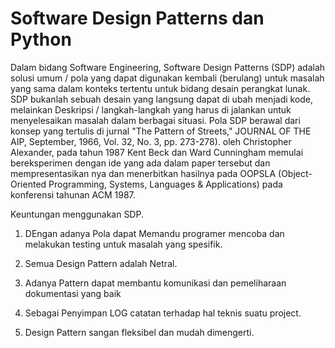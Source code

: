 # Software Design Patterns dan Python

Dalam bidang Software Engineering, Software Design Patterns (SDP) adalah solusi
umum / pola yang dapat digunakan kembali (berulang) untuk masalah yang sama
dalam konteks tertentu untuk bidang desain perangkat lunak. SDP bukanlah sebuah
desain yang langsung dapat di ubah menjadi kode, melainkan Deskripsi /
langkah-langkah yang harus di jalankan untuk menyelesaikan masalah dalam berbagai situasi. Pola SDP berawal dari konsep yang tertulis di jurnal "The Pattern of Streets," JOURNAL OF THE AIP, September, 1966, Vol. 32, No. 3, pp. 273-278).
oleh Christopher Alexander, pada tahun 1987 Kent Beck dan Ward Cunningham memulai
bereksperimen dengan ide yang ada dalam paper tersebut dan mempresentasikan nya
dan menerbitkan hasilnya pada OOPSLA (Object-Oriented Programming, Systems,
Languages & Applications) pada konferensi tahunan ACM 1987.

Keuntungan menggunakan SDP.
1. DEngan adanya Pola dapat Memandu programer mencoba dan melakukan
testing untuk masalah yang spesifik.

2. Semua Design Pattern adalah Netral.

3. Adanya Pattern dapat membantu komunikasi dan pemeliharaan dokumentasi
yang baik

4. Sebagai Penyimpan LOG catatan terhadap hal teknis suatu project.

5. Design Pattern sangan fleksibel dan mudah dimengerti.
